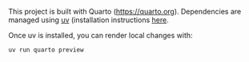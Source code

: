 This project is built with Quarto (https://quarto.org). Dependencies
are managed using [uv](https://docs.astral.sh/uv/) (installation
instructions [here](https://docs.astral.sh/uv/getting-started/installation/).

Once uv is installed, you can render local changes with:

```
uv run quarto preview
```